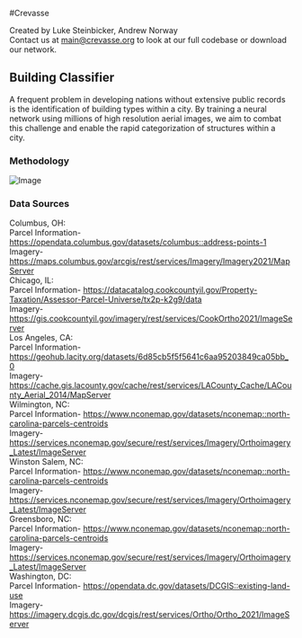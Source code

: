 #Crevasse

Created by Luke Steinbicker, Andrew Norway <br/>
Contact us at main@crevasse.org to look at our full codebase or download our network. <br/>

## Building Classifier

A frequent problem in developing nations without extensive public records is the identification of building types within a city. By training a neural network using millions of high resolution aerial images, we aim to combat this challenge and enable the rapid categorization of structures within a city.

### Methodology

![Image](https://www.crevasse.org/wp-content/uploads/2023/01/Layout-1.jpg)

### Data Sources
Columbus, OH: <br/>
Parcel Information- https://opendata.columbus.gov/datasets/columbus::address-points-1 <br/>
Imagery- https://maps.columbus.gov/arcgis/rest/services/Imagery/Imagery2021/MapServer <br/>
Chicago, IL: <br/>
Parcel Information- https://datacatalog.cookcountyil.gov/Property-Taxation/Assessor-Parcel-Universe/tx2p-k2g9/data <br/>
Imagery- https://gis.cookcountyil.gov/imagery/rest/services/CookOrtho2021/ImageServer <br/>
Los Angeles, CA: <br/>
Parcel Information- https://geohub.lacity.org/datasets/6d85cb5f5f5641c6aa95203849ca05bb_0 <br/>
Imagery- https://cache.gis.lacounty.gov/cache/rest/services/LACounty_Cache/LACounty_Aerial_2014/MapServer <br/>
Wilmington, NC: <br/>
Parcel Information- https://www.nconemap.gov/datasets/nconemap::north-carolina-parcels-centroids <br/>
Imagery- https://services.nconemap.gov/secure/rest/services/Imagery/Orthoimagery_Latest/ImageServer <br/>
Winston Salem, NC: <br/>
Parcel Information- https://www.nconemap.gov/datasets/nconemap::north-carolina-parcels-centroids <br/>
Imagery- https://services.nconemap.gov/secure/rest/services/Imagery/Orthoimagery_Latest/ImageServer <br/>
Greensboro, NC: <br/>
Parcel Information- https://www.nconemap.gov/datasets/nconemap::north-carolina-parcels-centroids <br/>
Imagery- https://services.nconemap.gov/secure/rest/services/Imagery/Orthoimagery_Latest/ImageServer <br/>
Washington, DC: <br/>
Parcel Information- https://opendata.dc.gov/datasets/DCGIS::existing-land-use <br/>
Imagery- https://imagery.dcgis.dc.gov/dcgis/rest/services/Ortho/Ortho_2021/ImageServer <br/>
